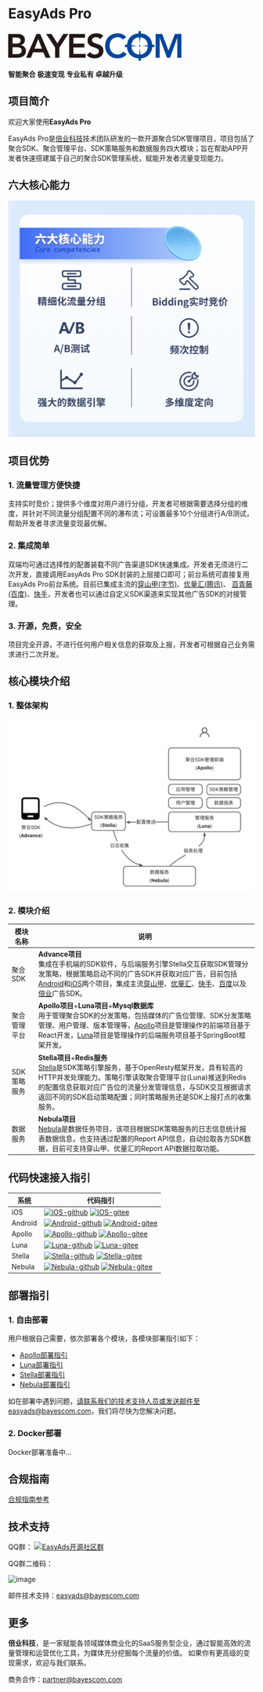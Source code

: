 # EasyAds Pro

![image](bayescom.png)

**智能聚合 极速变现 专业私有 卓越升级**

## 项目简介

欢迎大家使用**EasyAds Pro**

EasyAds Pro是[倍业科技](http://www.bayescom.com/)技术团队研发的一款开源聚合SDK管理项目，项目包括了聚合SDK、聚合管理平台、SDK策略服务和数据服务四大模块；旨在帮助APP开发者快速搭建属于自己的聚合SDK管理系统，赋能开发者流量变现能力。

## 六大核心能力

![image](core_func.png)

## 项目优势

### 1. 流量管理方便快捷

支持实时竞价；提供多个维度对用户进行分组，开发者可根据需要选择分组的维度，并针对不同流量分组配置不同的瀑布流；可设置最多10个分组进行A/B测试，帮助开发者寻求流量变现最优解。

### 2. 集成简单

双端均可通过选择性的配置装载不同广告渠道SDK快速集成。开发者无须进行二次开发，直接调用EasyAds Pro SDK封装的上层接口即可；前台系统可直接复用EasyAds Pro前台系统。目前已集成主流的[穿山甲(字节)](https://www.csjplatform.com/union/media/union/download)、[优量汇(腾讯)](https://adnet.qq.com/resource/sdk)、
[百青藤(百度)](https://union.baidu.com/bqt/#/)、[快手](https://u.kuaishou.com/)，开发者也可以通过自定义SDK渠道来实现其他广告SDK的对接管理。

### 3. 开源，免费，安全

项目完全开源，不进行任何用户相关信息的获取及上报，开发者可根据自己业务需求进行二次开发。

## 核心模块介绍

### 1. 整体架构

![arch.jpg](arch.jpg)


### 2. 模块介绍

| 模块名称      | 说明                                                                                                                                                                                |
|-----------|-----------------------------------------------------------------------------------------------------------------------------------------------------------------------------------|
| 聚合SDK     | **Advance项目** <br> 集成在手机端的SDK软件，与后端服务引擎Stella交互获取SDK管理分发策略，根据策略启动不同的广告SDK并获取对应广告，目前包括[Android]()和[iOS]()两个项目，集成主流[穿山甲]()、[优量汇]()、[快手]()、[百度]()以及[倍业]()广告SDK。                      |
| 聚合管理平台    | **Apollo项目**+**Luna项目**+**Mysql数据库** <br> 用于管理聚合SDK的分发策略，包括媒体的广告位管理、SDK分发策略管理、用户管理、版本管理等，[Apollo]()项目是管理操作的前端项目基于React开发，[Luna]()项目是管理操作的后端服务项目基于SpringBoot框架开发。                  |
| SDK策略服务   | **Stella项目**+**Redis服务** <br> [Stella]()是SDK策略引擎服务，基于OpenResty框架开发，具有较高的HTTP并发处理能力。策略引擎读取聚合管理平台(Luna)推送到Redis的配置信息获取对应广告位的流量分发管理信息，与SDK交互根据请求返回不同的SDK启动策略配置；同时策略服务还是SDK上报打点的收集服务。 |
| 数据服务      | **Nebula项目** <br> [Nebula]()是数据任务项目，该项目根据SDK策略服务的日志信息统计报表数据信息，也支持通过配置的Report API信息，自动拉取各方SDK数据，目前可支持穿山甲、优量汇的Report API数据拉取功能。                                                     | 


## 代码快速接入指引

| 系统     | 代码指引                                                                                                                                                                                                                                                                    |
|-------- |-------------------------------------------------------------------------------------------------------------------------------------------------------------------------------------------------------------------------------------------------------------------------|
| iOS     | [![iOS-github](https://img.shields.io/badge/Github-EasyAds_iOS_v1.0-red.svg)](https://github.com/bayescom/iOS_AdvanceSDK)   [![iOS-gitee](https://img.shields.io/badge/Gitee-EasyAds_iOS_v1.0-orange.svg)](https://gitee.com/bayescom/iOS_AdvanceSDK)                         |
| Android | [![Android-github](https://img.shields.io/badge/Github-EasyAds_Android_v1.0-green.svg)](https://github.com/bayescom/Android_AdvanceSDK)   [![Android-gitee](https://img.shields.io/badge/Gitee-EasyAds_Android_v1.0-blue.svg)](https://gitee.com/bayescom/Android_AdvanceSDK  ) |
| Apollo | [![Apollo-github](https://img.shields.io/badge/Github-EasyAds_Pro_Apollo_v1.0-yellow.svg)](https://github.com/bayescom/EasyAds-Pro_Apollo) [![Apollo-gitee](https://img.shields.io/badge/Github-EasyAds_Pro_Apollo_v1.0-yellow.svg)](https://gitee.com/bayescom/EasyAds-Pro_Apollo)|
| Luna | [![Luna-github](https://img.shields.io/badge/Github-EasyAds_Pro_Luna_v1.0-blue.svg)](https://github.com/bayescom/EasyAds-Pro_Luna) [![Luna-gitee](https://img.shields.io/badge/Github-EasyAds_Pro_Luna_v1.0-blue.svg)](https://gitee.com/bayescom/EasyAds-Pro_Luna) |
| Stella | [![Stella-github](https://img.shields.io/badge/Github-EasyAds_Pro_Stella_v1.0-green.svg)](https://github.com/bayescom/EasyAds-Pro_Stella) [![Stella-gitee](https://img.shields.io/badge/Github-EasyAds_Pro_Stella_v1.0-green.svg)](https://gitee.com/bayescom/EasyAds-Pro_Stella)|
| Nebula | [![Nebula-github](https://img.shields.io/badge/Github-EasyAds_Pro_Nebula_v1.0-red.svg)](https://github.com/bayescom/EasyAds-Pro_Nebula) [![Nebula-gitee](https://img.shields.io/badge/Github-EasyAds_Pro_Nebula_v1.0-red.svg)](https://gitee.com/bayescom/EasyAds-Pro_Nebula)|

## 部署指引

### 1. 自由部署

用户根据自己需要，依次部署各个模块，各模块部署指引如下：

- [Apollo部署指引](deploy/apollo.md)
- [Luna部署指引](deploy/luna.md)
- [Stella部署指引](deploy/stella.md)
- [Nebula部署指引](deploy/nebula.md)

如在部署中遇到问题，请联系我们的技术支持人员或发送邮件至easyads@bayescom.com，我们将尽快为您解决问题。

### 2. Docker部署

Docker部署准备中...


## 合规指南
[合规指南参考](compliance.md)


## 技术支持

QQ群：
<a target="_blank" href="https://qm.qq.com/cgi-bin/qm/qr?k=E_IUfzy5PqOteuekOryWlfjZL6AQZuCE&jump_from=webapi"><img border="0" src="https://pub.idqqimg.com/wpa/images/group.png" alt="EasyAds开源社区群" title="EasyAds开源社区群"></a>

QQ群二维码：

![image](http://www.bayescom.com/uploads/20211220/43af3f34fc5a7bb50d84f94e374b3e98.png)

邮件技术支持：<easyads@bayescom.com>

## 更多
**倍业科技**，是一家赋能各领域媒体商业化的SaaS服务型企业，通过智能高效的流量管理和运营优化工具，为媒体充分挖掘每个流量的价值。
如果你有更高级的变现需求，欢迎与我们联系。

商务合作：<partner@bayescom.com>
